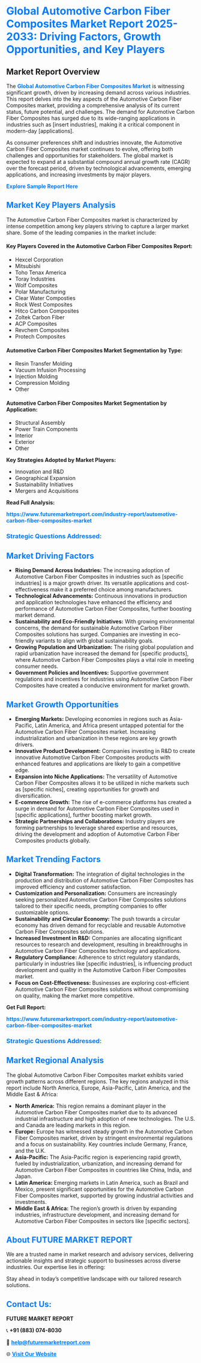 <h1 style="color: #007BFF;">Global Automotive Carbon Fiber Composites Market Report 2025-2033: Driving Factors, Growth Opportunities, and Key Players</h1>

<section id="overview">
<h2>Market Report Overview</h2>
<p>The <a href="https://www.futuremarketreport.com/industry-report/automotive-carbon-fiber-composites-market" style="color: #007BFF; text-decoration: none;"><strong>Global Automotive Carbon Fiber Composites Market</strong></a> is witnessing significant growth, driven by increasing demand across various industries. This report delves into the key aspects of the Automotive Carbon Fiber Composites market, providing a comprehensive analysis of its current status, future potential, and challenges. The demand for Automotive Carbon Fiber Composites has surged due to its wide-ranging applications in industries such as [insert industries], making it a critical component in modern-day [applications].</p>
<p>As consumer preferences shift and industries innovate, the Automotive Carbon Fiber Composites market continues to evolve, offering both challenges and opportunities for stakeholders. The global market is expected to expand at a substantial compound annual growth rate (CAGR) over the forecast period, driven by technological advancements, emerging applications, and increasing investments by major players.</p>
</section>

<section id="overview">
<p><a href="https://www.futuremarketreport.com/request-sample/reportId=90854" style="color: #007BFF; text-decoration: none;"><strong>Explore Sample Report Here</strong></a></p>
</section>

<section id="key-players">
<h2 style="color: #007BFF;">Market Key Players Analysis</h2>
<p>The Automotive Carbon Fiber Composites market is characterized by intense competition among key players striving to capture a larger market share. Some of the leading companies in the market include:</p>
<h4>Key Players Covered in the Automotive Carbon Fiber Composites Report:</h4>
<ul><li>Hexcel Corporation</li><li>Mitsubishi</li><li>Toho Tenax America</li><li>Toray Industries</li><li>Wolf Composites</li><li>Polar Manufacturing</li><li>Clear Water Composties</li><li>Rock West Composites</li><li>Hitco Carbon Composites</li><li>Zoltek Carbon Fiber</li><li>ACP Composites</li><li>Revchem Composites</li><li>Protech Composites</li></ul>
<h4>Automotive Carbon Fiber Composites Market Segmentation by Type:</h4>
<ul><li>Resin Transfer Molding</li><li>Vacuum Infusion Processing</li><li>Injection Molding</li><li>Compression Molding</li><li>Other</li></ul>

<h4>Automotive Carbon Fiber Composites Market Segmentation by Application:</h4>
<ul><li>Structural Assembly</li><li>Power Train Components</li><li>Interior</li><li>Exterior</li><li>Other</li></ul>
<p><strong>Key Strategies Adopted by Market Players:</strong></p>
<ul>
<li>Innovation and R&D</li>
<li>Geographical Expansion</li>
<li>Sustainability Initiatives</li>
<li>Mergers and Acquisitions</li>
</ul>
</section>

<section>
<p><strong>Read Full Analysis: </strong></p><a href="https://www.futuremarketreport.com/industry-report/automotive-carbon-fiber-composites-market" style="color: #007BFF; text-decoration: none;"><strong>https://www.futuremarketreport.com/industry-report/automotive-carbon-fiber-composites-market</strong></a>
<h3 style="color: #007BFF;">Strategic Questions Addressed:</h3>
</section>

<section id="driving-factors">
<h2 style="color: #007BFF;">Market Driving Factors</h2>
<ul>
<li><strong>Rising Demand Across Industries:</strong> The increasing adoption of Automotive Carbon Fiber Composites in industries such as [specific industries] is a major growth driver. Its versatile applications and cost-effectiveness make it a preferred choice among manufacturers.</li>
<li><strong>Technological Advancements:</strong> Continuous innovations in production and application technologies have enhanced the efficiency and performance of Automotive Carbon Fiber Composites, further boosting market demand.</li>
<li><strong>Sustainability and Eco-Friendly Initiatives:</strong> With growing environmental concerns, the demand for sustainable Automotive Carbon Fiber Composites solutions has surged. Companies are investing in eco-friendly variants to align with global sustainability goals.</li>
<li><strong>Growing Population and Urbanization:</strong> The rising global population and rapid urbanization have increased the demand for [specific products], where Automotive Carbon Fiber Composites plays a vital role in meeting consumer needs.</li>
<li><strong>Government Policies and Incentives:</strong> Supportive government regulations and incentives for industries using Automotive Carbon Fiber Composites have created a conducive environment for market growth.</li>
</ul>
</section>

<section id="growth-opportunities">
<h2 style="color: #007BFF;">Market Growth Opportunities</h2>
<ul>
<li><strong>Emerging Markets:</strong> Developing economies in regions such as Asia-Pacific, Latin America, and Africa present untapped potential for the Automotive Carbon Fiber Composites market. Increasing industrialization and urbanization in these regions are key growth drivers.</li>
<li><strong>Innovative Product Development:</strong> Companies investing in R&D to create innovative Automotive Carbon Fiber Composites products with enhanced features and applications are likely to gain a competitive edge.</li>
<li><strong>Expansion into Niche Applications:</strong> The versatility of Automotive Carbon Fiber Composites allows it to be utilized in niche markets such as [specific niches], creating opportunities for growth and diversification.</li>
<li><strong>E-commerce Growth:</strong> The rise of e-commerce platforms has created a surge in demand for Automotive Carbon Fiber Composites used in [specific applications], further boosting market growth.</li>
<li><strong>Strategic Partnerships and Collaborations:</strong> Industry players are forming partnerships to leverage shared expertise and resources, driving the development and adoption of Automotive Carbon Fiber Composites products globally.</li>
</ul>
</section>

<section id="trending-factors">
<h2 style="color: #007BFF;">Market Trending Factors</h2>
<ul>
<li><strong>Digital Transformation:</strong> The integration of digital technologies in the production and distribution of Automotive Carbon Fiber Composites has improved efficiency and customer satisfaction.</li>
<li><strong>Customization and Personalization:</strong> Consumers are increasingly seeking personalized Automotive Carbon Fiber Composites solutions tailored to their specific needs, prompting companies to offer customizable options.</li>
<li><strong>Sustainability and Circular Economy:</strong> The push towards a circular economy has driven demand for recyclable and reusable Automotive Carbon Fiber Composites solutions.</li>
<li><strong>Increased Investment in R&D:</strong> Companies are allocating significant resources to research and development, resulting in breakthroughs in Automotive Carbon Fiber Composites technology and applications.</li>
<li><strong>Regulatory Compliance:</strong> Adherence to strict regulatory standards, particularly in industries like [specific industries], is influencing product development and quality in the Automotive Carbon Fiber Composites market.</li>
<li><strong>Focus on Cost-Effectiveness:</strong> Businesses are exploring cost-efficient Automotive Carbon Fiber Composites solutions without compromising on quality, making the market more competitive.</li>
</ul>
</section>

<section>
<p><strong>Get Full Report: </strong></p><a href="https://www.futuremarketreport.com/industry-report/automotive-carbon-fiber-composites-market" style="color: #007BFF; text-decoration: none;"><strong>https://www.futuremarketreport.com/industry-report/automotive-carbon-fiber-composites-market</strong></a>
<h3 style="color: #007BFF;">Strategic Questions Addressed:</h3>
</section>


<section id="regional-analysis">
<h2 style="color: #007BFF;">Market Regional Analysis</h2>
<p>The global Automotive Carbon Fiber Composites market exhibits varied growth patterns across different regions. The key regions analyzed in this report include North America, Europe, Asia-Pacific, Latin America, and the Middle East & Africa:</p>
<ul>
<li><strong>North America:</strong> This region remains a dominant player in the Automotive Carbon Fiber Composites market due to its advanced industrial infrastructure and high adoption of new technologies. The U.S. and Canada are leading markets in this region.</li>
<li><strong>Europe:</strong> Europe has witnessed steady growth in the Automotive Carbon Fiber Composites market, driven by stringent environmental regulations and a focus on sustainability. Key countries include Germany, France, and the U.K.</li>
<li><strong>Asia-Pacific:</strong> The Asia-Pacific region is experiencing rapid growth, fueled by industrialization, urbanization, and increasing demand for Automotive Carbon Fiber Composites in countries like China, India, and Japan.</li>
<li><strong>Latin America:</strong> Emerging markets in Latin America, such as Brazil and Mexico, present significant opportunities for the Automotive Carbon Fiber Composites market, supported by growing industrial activities and investments.</li>
<li><strong>Middle East & Africa:</strong> The region’s growth is driven by expanding industries, infrastructure development, and increasing demand for Automotive Carbon Fiber Composites in sectors like [specific sectors].</li>
</ul>
</section>

<footer>
<h2 style="color: #007BFF;">About FUTURE MARKET REPORT</h2>
<p>We are a trusted name in market research and advisory services, delivering actionable insights and strategic support to businesses across diverse industries. Our expertise lies in offering:</p>

<p>Stay ahead in today’s competitive landscape with our tailored research solutions.</p>

<h2 style="color: #007BFF;">Contact Us:</h2>
<p><strong>FUTURE MARKET REPORT</strong></p>
<p>📞 <strong>+91 (883) 074-8030</strong></p>
<p>📧 <strong><a href="mailto:help@futuremarketreport.com" style="color: #007BFF;">help@futuremarketreport.com</a></strong></p>
<p>🌐 <strong><a href="https://www.futuremarketreport.com/" style="color: #007BFF;">Visit Our Website</a></strong></p>
</footer>